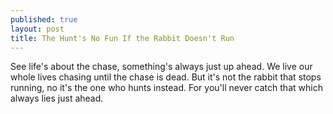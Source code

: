 ```yaml
---
published: true
layout: post
title: The Hunt's No Fun If the Rabbit Doesn't Run
---
```





See life's about the chase, something's always just up ahead.
We live our whole lives chasing until the chase is dead.
But it's not the rabbit that stops running, no it's the one who hunts instead.
For you'll never catch that which always lies just ahead.
